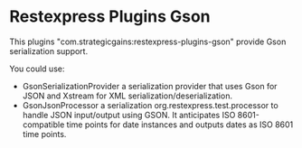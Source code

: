 Restexpress Plugins Gson
===========================

This plugins "com.strategicgains:restexpress-plugins-gson" provide Gson serialization support.

You could use:
* GsonSerializationProvider a serialization provider that uses Gson for JSON and Xstream for XML serialization/deserialization.
* GsonJsonProcessor a serialization org.restexpress.test.processor to handle JSON input/output using GSON. It
  anticipates ISO 8601-compatible time points for date instances and outputs
  dates as ISO 8601 time points.



